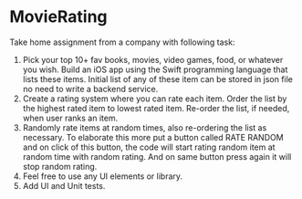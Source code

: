 # MovieRating

Take home assignment from a company with following task:

1. Pick your top 10+ fav books, movies, video games, food, or whatever you wish. Build an iOS app using the Swift programming language that lists these items. Initial list of any of these item can be stored in json file no need to write a backend service.
2. Create a rating system where you can rate each item. Order the list by the highest rated item to lowest rated item. Re-order the list, if needed, when user ranks an item.
3. Randomly rate items at random times, also re-ordering the list as necessary. To elaborate this more put a button called RATE RANDOM and on click of this button, the code will start rating random item at random time with random rating. And on same button press again it will stop random rating.
4. Feel free to use any UI elements or library.
5. Add UI and Unit tests.
